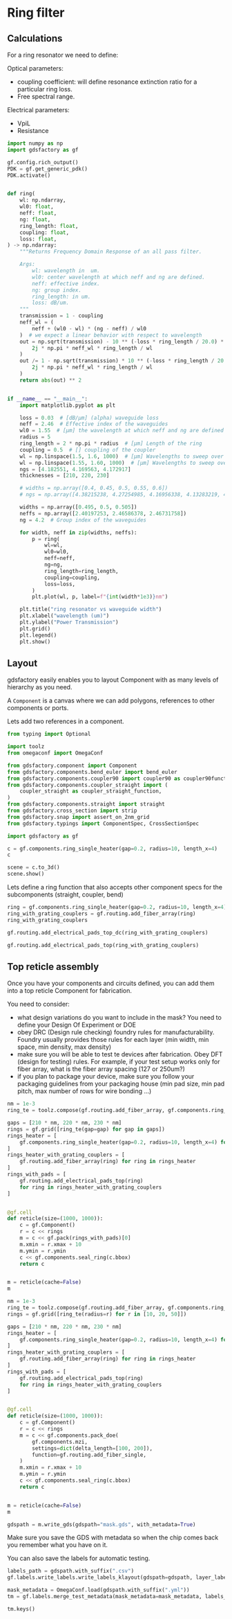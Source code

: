 # Ring filter

## Calculations

For a ring resonator we need to define:

Optical parameters:

- coupling coefficient: will define resonance extinction ratio for a particular ring loss.
- Free spectral range.

Electrical parameters:

- VpiL
- Resistance

```python
import numpy as np
import gdsfactory as gf

gf.config.rich_output()
PDK = gf.get_generic_pdk()
PDK.activate()


def ring(
    wl: np.ndarray,
    wl0: float,
    neff: float,
    ng: float,
    ring_length: float,
    coupling: float,
    loss: float,
) -> np.ndarray:
    """Returns Frequency Domain Response of an all pass filter.

    Args:
        wl: wavelength in  um.
        wl0: center wavelength at which neff and ng are defined.
        neff: effective index.
        ng: group index.
        ring_length: in um.
        loss: dB/um.
    """
    transmission = 1 - coupling
    neff_wl = (
        neff + (wl0 - wl) * (ng - neff) / wl0
    )  # we expect a linear behavior with respect to wavelength
    out = np.sqrt(transmission) - 10 ** (-loss * ring_length / 20.0) * np.exp(
        2j * np.pi * neff_wl * ring_length / wl
    )
    out /= 1 - np.sqrt(transmission) * 10 ** (-loss * ring_length / 20.0) * np.exp(
        2j * np.pi * neff_wl * ring_length / wl
    )
    return abs(out) ** 2


if __name__ == "__main__":
    import matplotlib.pyplot as plt

    loss = 0.03  # [dB/μm] (alpha) waveguide loss
    neff = 2.46  # Effective index of the waveguides
    wl0 = 1.55  # [μm] the wavelength at which neff and ng are defined
    radius = 5
    ring_length = 2 * np.pi * radius  # [μm] Length of the ring
    coupling = 0.5  # [] coupling of the coupler
    wl = np.linspace(1.5, 1.6, 1000)  # [μm] Wavelengths to sweep over
    wl = np.linspace(1.55, 1.60, 1000)  # [μm] Wavelengths to sweep over
    ngs = [4.182551, 4.169563, 4.172917]
    thicknesses = [210, 220, 230]

    # widths = np.array([0.4, 0.45, 0.5, 0.55, 0.6])
    # ngs = np.array([4.38215238, 4.27254985, 4.16956338, 4.13283219, 4.05791982])

    widths = np.array([0.495, 0.5, 0.505])
    neffs = np.array([2.40197253, 2.46586378, 2.46731758])
    ng = 4.2  # Group index of the waveguides

    for width, neff in zip(widths, neffs):
        p = ring(
            wl=wl,
            wl0=wl0,
            neff=neff,
            ng=ng,
            ring_length=ring_length,
            coupling=coupling,
            loss=loss,
        )
        plt.plot(wl, p, label=f"{int(width*1e3)}nm")

    plt.title("ring resonator vs waveguide width")
    plt.xlabel("wavelength (um)")
    plt.ylabel("Power Transmission")
    plt.grid()
    plt.legend()
    plt.show()
```

## Layout

gdsfactory easily enables you to layout Component with as many levels of hierarchy as you need.

A `Component` is a canvas where we can add polygons, references to other components or ports.

Lets add two references in a component.

```python
from typing import Optional

import toolz
from omegaconf import OmegaConf

from gdsfactory.component import Component
from gdsfactory.components.bend_euler import bend_euler
from gdsfactory.components.coupler90 import coupler90 as coupler90function
from gdsfactory.components.coupler_straight import (
    coupler_straight as coupler_straight_function,
)
from gdsfactory.components.straight import straight
from gdsfactory.cross_section import strip
from gdsfactory.snap import assert_on_2nm_grid
from gdsfactory.typings import ComponentSpec, CrossSectionSpec

import gdsfactory as gf

c = gf.components.ring_single_heater(gap=0.2, radius=10, length_x=4)
c
```

```python
scene = c.to_3d()
scene.show()
```

Lets define a ring function that also accepts other component specs for the subcomponents (straight, coupler, bend)

```python
ring = gf.components.ring_single_heater(gap=0.2, radius=10, length_x=4)
ring_with_grating_couplers = gf.routing.add_fiber_array(ring)
ring_with_grating_couplers
```

```python
gf.routing.add_electrical_pads_top_dc(ring_with_grating_couplers)
```

```python
gf.routing.add_electrical_pads_top(ring_with_grating_couplers)
```

## Top reticle assembly

Once you have your components and circuits defined, you can add them into a top reticle Component for fabrication.

You need to consider:

- what design variations do you want to include in the mask? You need to define your Design Of Experiment or DOE
- obey DRC (Design rule checking) foundry rules for manufacturability. Foundry usually provides those rules for each layer (min width, min space, min density, max density)
- make sure you will be able to test te devices after fabrication. Obey DFT (design for testing) rules. For example, if your test setup works only for fiber array, what is the fiber array spacing (127 or 250um?)
- if you plan to package your device, make sure you follow your packaging guidelines from your packaging house (min pad size, min pad pitch, max number of rows for wire bonding ...)

```python
nm = 1e-3
ring_te = toolz.compose(gf.routing.add_fiber_array, gf.components.ring_single)

gaps = [210 * nm, 220 * nm, 230 * nm]
rings = gf.grid([ring_te(gap=gap) for gap in gaps])
rings_heater = [
    gf.components.ring_single_heater(gap=0.2, radius=10, length_x=4) for gap in gaps
]
rings_heater_with_grating_couplers = [
    gf.routing.add_fiber_array(ring) for ring in rings_heater
]
rings_with_pads = [
    gf.routing.add_electrical_pads_top(ring)
    for ring in rings_heater_with_grating_couplers
]


@gf.cell
def reticle(size=(1000, 1000)):
    c = gf.Component()
    r = c << rings
    m = c << gf.pack(rings_with_pads)[0]
    m.xmin = r.xmax + 10
    m.ymin = r.ymin
    c << gf.components.seal_ring(c.bbox)
    return c


m = reticle(cache=False)
m
```

```python
nm = 1e-3
ring_te = toolz.compose(gf.routing.add_fiber_array, gf.components.ring_single)
rings = gf.grid([ring_te(radius=r) for r in [10, 20, 50]])

gaps = [210 * nm, 220 * nm, 230 * nm]
rings_heater = [
    gf.components.ring_single_heater(gap=0.2, radius=10, length_x=4) for gap in gaps
]
rings_heater_with_grating_couplers = [
    gf.routing.add_fiber_array(ring) for ring in rings_heater
]
rings_with_pads = [
    gf.routing.add_electrical_pads_top(ring)
    for ring in rings_heater_with_grating_couplers
]


@gf.cell
def reticle(size=(1000, 1000)):
    c = gf.Component()
    r = c << rings
    m = c << gf.components.pack_doe(
        gf.components.mzi,
        settings=dict(delta_length=[100, 200]),
        function=gf.routing.add_fiber_single,
    )
    m.xmin = r.xmax + 10
    m.ymin = r.ymin
    c << gf.components.seal_ring(c.bbox)
    return c


m = reticle(cache=False)
m
```

```python
gdspath = m.write_gds(gdspath="mask.gds", with_metadata=True)
```

Make sure you save the GDS with metadata so when the chip comes back you remember what you have on it.

You can also save the labels for automatic testing.

```python
labels_path = gdspath.with_suffix(".csv")
gf.labels.write_labels.write_labels_klayout(gdspath=gdspath, layer_label=(66, 0))
```

```python
mask_metadata = OmegaConf.load(gdspath.with_suffix(".yml"))
tm = gf.labels.merge_test_metadata(mask_metadata=mask_metadata, labels_path=labels_path)
```

```python
tm.keys()
```
